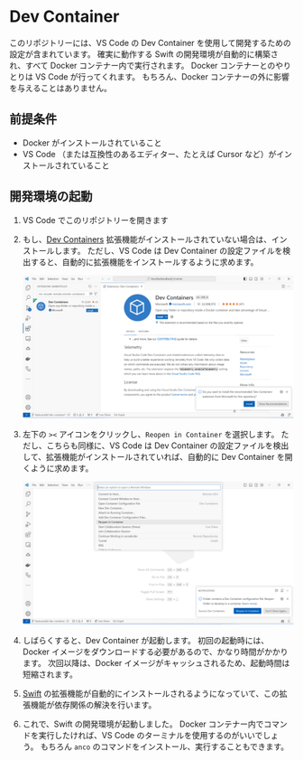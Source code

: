 # Dev Container

このリポジトリーには、VS Code の Dev Container を使用して開発するための設定が含まれています。
確実に動作する Swift の開発環境が自動的に構築され、すべて Docker コンテナー内で実行されます。
Docker コンテナーとのやりとりは VS Code が行ってくれます。
もちろん、Docker コンテナーの外に影響を与えることはありません。

## 前提条件

- Docker がインストールされていること
- VS Code （または互換性のあるエディター、たとえば Cursor など）がインストールされていること

## 開発環境の起動

1. VS Code でこのリポジトリーを開きます

2. もし、[Dev Containers](https://marketplace.visualstudio.com/items?itemName=ms-vscode-remote.remote-containers) 拡張機能がインストールされていない場合は、インストールします。
   ただし、VS Code は Dev Container の設定ファイルを検出すると、自動的に拡張機能をインストールするように求めます。

   ![Dev Containers 拡張機能をインストールする。`ms-vscode-remote.remote-containers` を検索するか、右下の通知をクリックしてインストールします。](Images/install-devcontainers-extension.png)

3. 左下の `><` アイコンをクリックし、`Reopen in Container` を選択します。
   ただし、こちらも同様に、VS Code は Dev Container の設定ファイルを検出して、拡張機能がインストールされていれば、自動的に Dev Container を開くように求めます。

   ![Dev Container を開く。左下の `><` アイコンをクリックし、`Reopen in Container` を選択するか、右下の通知をクリックして開きます。](Images/reopen-in-container.png)

4. しばらくすると、Dev Container が起動します。
   初回の起動時には、Docker イメージをダウンロードする必要があるので、かなり時間がかかります。
   次回以降は、Docker イメージがキャッシュされるため、起動時間は短縮されます。

5. [Swift](https://marketplace.visualstudio.com/items?itemName=sswg.swift-lang) の拡張機能が自動的にインストールされるようになっていて、この拡張機能が依存関係の解決を行います。

6. これで、Swift の開発環境が起動しました。
   Docker コンテナー内でコマンドを実行したければ、VS Code のターミナルを使用するのがいいでしょう。
   もちろん `anco` のコマンドをインストール、実行することもできます。
   